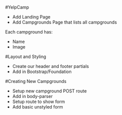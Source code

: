 #YelpCamp

* Add Landing Page
* Add Campgrounds Page that lists all campgrounds

Each campground has:
* Name
* Image


#Layout and Styling

* Create our header and footer partials
* Add in Bootstrap/Foundation

#Creating New Campgrounds
* Setup new campground POST route
* Add in body-parser
* Setup route to show form
* Add basic unstyled form